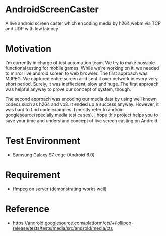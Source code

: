 # AndroidScreenCaster
A live android screen caster which encoding media by h264,webm via TCP and UDP with low latency

# Motivation
I'm currently in charge of test automation team. We try to make possible functional testing for mobile games. While we're working on it, we needed to mirror live android screen to web browser. The first approach was MJPEG. We captured entire screen and sent it over network in every very short period. Surely, it was ineffiecient, slow and huge. The first approach was helpful anyway to prove our concept of system, though.

The second approach was encoding our media data by using well known codecs such as h264 and vp8. It ended up a success anyway. However, it was hard to find code examples. I mostly refer to android googlesource(specially media test cases). I hope this project helps you to save your time and understand concept of live screen casting on Android.

# Test Environment
- Samsung Galaxy S7 edge (Android 6.0)

# Requirement
- ffmpeg on server (demonstrating works well)

# Reference
- https://android.googlesource.com/platform/cts/+/lollipop-release/tests/tests/media/src/android/media/cts

